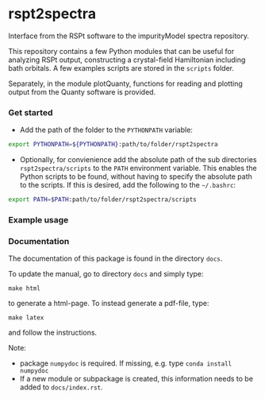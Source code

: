 # rspt2spectra

Interface from the RSPt software to the impurityModel spectra repository.

This repository contains a few Python modules that can be useful for analyzing RSPt output, constructing a crystal-field Hamiltonian including bath orbitals.
A few examples scripts are stored in the `scripts` folder.

Separately, in the module plotQuanty, functions for reading and plotting output from the Quanty software is provided.

### Get started
- Add the path of the folder to the `PYTHONPATH` variable:
```bash
export PYTHONPATH=${PYTHONPATH}:path/to/folder/rspt2spectra
```

- Optionally, for convienience add the absolute path of the sub directories `rspt2spectra/scripts` to the `PATH` environment variable. This enables the Python scripts to be found, without having to specify the absolute path to the scripts. If this is desired, add the following to the `~/.bashrc`:
 ```bash
 export PATH=$PATH:path/to/folder/rspt2spectra/scripts
 ```

### Example usage



### Documentation
The documentation of this package is found in the directory `docs`.

To update the manual, go to directory `docs` and simply type:

```
make html
```
to generate a html-page.
To instead generate a pdf-file, type:
```
make latex
```
and follow the instructions.

Note:
- package `numpydoc` is required. If missing, e.g. type `conda install numpydoc` 
- If a new module or subpackage is created, this information needs to be added to `docs/index.rst`. 

